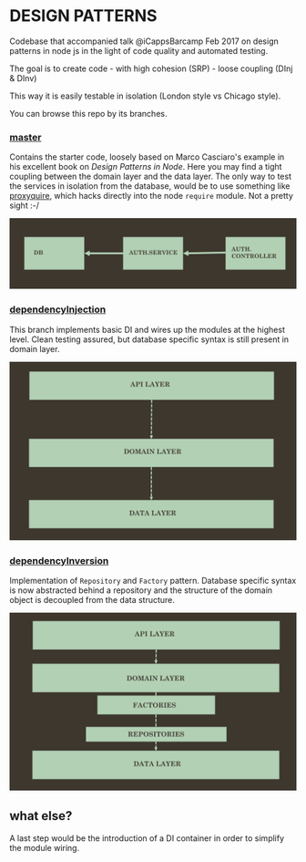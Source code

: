 # DESIGN PATTERNS

Codebase that accompanied talk @iCappsBarcamp Feb 2017 on design patterns in
node js in the light of code quality and automated testing.

The goal is to create code
    - with high cohesion (SRP)
    - loose coupling (DInj & DInv)

This way it is easily testable in isolation (London style vs Chicago style).

You can browse this repo by its branches.

### [master](https://github.com/samover/designPatternsTalk/tree/master)

Contains the starter code, loosely based on Marco Casciaro's example in his excellent book on *Design Patterns in Node*. Here you may find a tight coupling between the domain layer and the data layer. The only way to test the services in isolation from the database, would be to use something like [proxyquire](https://github.com/thlorenz/proxyquire), which hacks directly into the node `require` module. Not a pretty sight :-/

![schema 1](/images/thighCoupling.png?raw=true)

### [dependencyInjection](https://github.com/samover/designPatternsTalk/tree/dependencyInjection)

This branch implements basic DI and wires up the modules at the highest level. Clean testing assured, but database specific syntax is still present in domain layer.

![schema 2](/images/dependencyInjection.png?raw=true)

### [dependencyInversion](https://github.com/samover/designPatternsTalk/tree/dependencyInversion)

Implementation of `Repository`  and `Factory` pattern. Database specific syntax is now abstracted behind a repository and the structure of the domain object is decoupled from the data structure.

![schema 3](/images/furtherAbstraction.png?raw=true)

## what else?

A last step would be the introduction of a DI container in order to simplify the module wiring.
